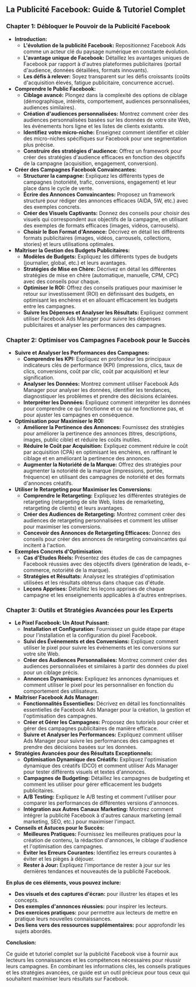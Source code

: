 ## La Publicité Facebook: Guide & Tutoriel Complet

### Chapter 1: Débloquer le Pouvoir de la Publicité Facebook

* **Introduction:**
    * **L'évolution de la publicité Facebook:**  Repositionnez Facebook Ads comme un acteur clé du paysage numérique en constante évolution. 
    * **L'avantage unique de Facebook:** Détaillez les avantages uniques de Facebook par rapport à d'autres plateformes publicitaires (portail d'audience, données détaillées, formats innovants).
    * **Les défis à relever:** Soyez transparent sur les défis croissants (coûts d'acquisition élevés, fatigue publicitaire, concurrence accrue).
* **Comprendre le Public Facebook:** 
    * **Ciblage avancé:**  Plongez dans la complexité des options de ciblage (démographique, intérêts, comportement, audiences personnalisées, audiences similaires).
    * **Création d'audiences personnalisées:** Montrez comment créer des audiences personnalisées basées sur les données de votre site Web, les événements hors ligne et les listes de clients existants.
    * **Identifiez votre micro-niche:**  Enseignez comment identifier et cibler des micro-niches spécifiques sur Facebook pour une segmentation plus précise.
    * **Construire des stratégies d'audience:**  Offrez un framework pour créer des stratégies d'audience efficaces en fonction des objectifs de la campagne (acquisition, engagement, conversion).
* **Créer des Campagnes Facebook Convaincantes:**
    * **Structurer la campagne:**  Expliquez les différents types de campagnes (notoriété, trafic, conversions, engagement) et leur place dans le cycle de vente.
    * **Écrire des Annonces Convaincantes:**  Proposez un framework structuré pour rédiger des annonces efficaces (AIDA, 5W, etc.) avec des exemples concrets. 
    * **Créer des Visuels Captivants:**  Donnez des conseils pour choisir des visuels qui correspondent aux objectifs de la campagne, en utilisant des exemples de formats efficaces (images, vidéos, carrousels).
    * **Choisir le Bon Format d'Annonce:**  Décrivez en détail les différents formats publicitaires (images, vidéos, carrousels, collections, stories) et leurs utilisations optimales. 
* **Maîtriser la Gestion des Budgets Publicitaires:**
    * **Modèles de Budgets:**  Expliquez les différents types de budgets (journalier, global, etc.) et leurs avantages.
    * **Stratégies de Mise en Chère:**  Décrivez en détail les différentes stratégies de mise en chère (automatique, manuelle, CPM, CPC) avec des conseils pour chaque.
    * **Optimiser le ROI:**  Offrez des conseils pratiques pour maximiser le retour sur investissement (ROI) en définissant des budgets, en optimisant les enchères et en allouant efficacement les budgets entre les campagnes.
    * **Suivre les Dépenses et Analyser les Résultats:**  Expliquez comment utiliser Facebook Ads Manager pour suivre les dépenses publicitaires et analyser les performances des campagnes.

### Chapter 2: Optimiser vos Campagnes Facebook pour le Succès

* **Suivre et Analyser les Performances des Campagnes:**
    * **Comprendre les KPI:**  Expliquez en profondeur les principaux indicateurs clés de performance (KPI) (impressions, clics, taux de clics, conversions, coût par clic, coût par acquisition) et leur signification. 
    * **Analyser les Données:**  Montrez comment utiliser Facebook Ads Manager pour analyser les données, identifier les tendances, diagnostiquer les problèmes et prendre des décisions éclairées.
    * **Interpréter les Données:**  Expliquez comment interpréter les données pour comprendre ce qui fonctionne et ce qui ne fonctionne pas, et pour ajuster les campagnes en conséquence.
* **Optimisation pour Maximiser le ROI:**
    * **Améliorer la Pertinence des Annonces:**  Fournissez des stratégies pour améliorer la pertinence des annonces (titres, descriptions, images, public cible) et réduire les coûts inutiles.
    * **Réduire le Coût par Acquisition:**  Expliquez comment réduire le coût par acquisition (CPA) en optimisant les enchères, en raffinant le ciblage et en améliorant la pertinence des annonces.
    * **Augmenter la Notoriété de la Marque:**  Offrez des stratégies pour augmenter la notoriété de la marque (impressions, portée, fréquence) en utilisant des campagnes de notoriété et des formats d'annonces créatifs.
* **Utiliser le Retargeting pour Maximiser les Conversions:**
    * **Comprendre le Retargeting:**  Expliquez les différentes stratégies de retargeting (retargeting de site Web, listes de remarketing, retargeting de clients) et leurs avantages. 
    * **Créer des Audiences de Retargeting:**  Montrez comment créer des audiences de retargeting personnalisées et comment les utiliser pour maximiser les conversions.
    * **Concevoir des Annonces de Retargeting Efficaces:**  Donnez des conseils pour créer des annonces de retargeting convaincantes qui incitent à l'action.
* **Exemples Concrets d'Optimisation:**
    * **Cas d'Etudes Réels:**  Présentez des études de cas de campagnes Facebook réussies avec des objectifs divers (génération de leads, e-commerce, notoriété de la marque).
    * **Stratégies et Résultats:**  Analysez les stratégies d'optimisation utilisées et les résultats obtenus dans chaque cas d'étude.
    * **Leçons Apprises:**  Détaillez les leçons apprises de chaque campagne et les enseignements applicables à d'autres entreprises.

### Chapter 3: Outils et Stratégies Avancées pour les Experts

* **Le Pixel Facebook: Un Atout Puissant:**
    * **Installation et Configuration:**  Fournissez un guide étape par étape pour l'installation et la configuration du pixel Facebook.
    * **Suivi des Événements et des Conversions:**  Expliquez comment utiliser le pixel pour suivre les événements et les conversions sur votre site Web.
    * **Créer des Audiences Personnalisées:**  Montrez comment créer des audiences personnalisées et similaires à partir des données du pixel pour un ciblage précis.
    * **Annonces Dynamiques:**  Expliquez les annonces dynamiques et comment utiliser le pixel pour les personnaliser en fonction du comportement des utilisateurs.
* **Maîtriser Facebook Ads Manager:**
    * **Fonctionnalités Essentielles:**  Décrivez en détail les fonctionnalités essentielles de Facebook Ads Manager pour la création, la gestion et l'optimisation des campagnes.
    * **Créer et Gérer les Campagnes:**  Proposez des tutoriels pour créer et gérer des campagnes publicitaires de manière efficace.
    * **Suivre et Analyser les Performances:**  Expliquez comment utiliser Ads Manager pour suivre les performances des campagnes et prendre des décisions basées sur les données.
* **Stratégies Avancées pour des Résultats Exceptionnels:**
    * **Optimisation Dynamique des Créatifs:**  Expliquez l'optimisation dynamique des créatifs (DCO) et comment utiliser Ads Manager pour tester différents visuels et textes d'annonces.
    * **Campagnes de Budgeting:**  Détaillez les campagnes de budgeting et comment les utiliser pour gérer efficacement les budgets publicitaires.
    * **A/B Testing:**  Expliquez le A/B testing et comment l'utiliser pour comparer les performances de différentes versions d'annonces.
    * **Intégration aux Autres Canaux Marketing:**  Montrez comment intégrer la publicité Facebook à d'autres canaux marketing (email marketing, SEO, etc.) pour maximiser l'impact.
* **Conseils et Astuces pour le Succès:**
    * **Meilleures Pratiques:**  Fournissez les meilleures pratiques pour la création de contenu, la rédaction d'annonces, le ciblage d'audience et l'optimisation des campagnes.
    * **Éviter les Erreurs Courantes:**  Identifiez les erreurs courantes à éviter et les pièges à déjouer.
    * **Rester à Jour:**  Expliquez l'importance de rester à jour sur les dernières tendances et nouveautés de la publicité Facebook. 
    
**En plus de ces éléments, vous pouvez inclure:**

* **Des visuels et des captures d'écran:** pour illustrer les étapes et les concepts.
* **Des exemples d'annonces réussies:**  pour inspirer les lecteurs.
* **Des exercices pratiques:**  pour permettre aux lecteurs de mettre en pratique leurs nouvelles connaissances.
* **Des liens vers des ressources supplémentaires:**  pour approfondir les sujets abordés.

**Conclusion:** 

Ce guide et tutoriel complet sur la publicité Facebook vise à fournir aux lecteurs les connaissances et les compétences nécessaires pour réussir leurs campagnes.  En combinant les informations clés, les conseils pratiques et les stratégies avancées, ce guide est un outil précieux pour tous ceux qui souhaitent maximiser leurs résultats sur Facebook.
